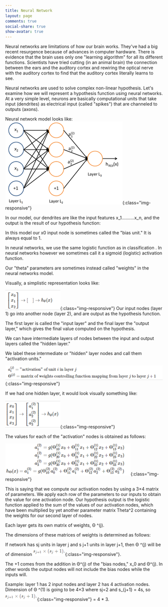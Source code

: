 ```yaml
---
title: Neural Network
layout: page
comments: true
social-share: true
show-avatar: true
---
```


Neural networks are limitations of how our brain works. They've had a big recent resurgence because of advances in computer hardware. There is evidence that the brain uses only one "learning algorithm" for all its different functions. Scientists have tried cutting (in an animal brain) the connection between the ears and the auditory cortex and rewiring the optical nerve with the auditory cortex to find that the auditory cortex literally learns to see. 

Neural networks are used to solve complex non-linear hypothesis. Let's examine how we will represent a hypothesis function using neural networks. At a very simple level, neurons are basically computational units that take input (dendrites) as electrical input (called "spikes") that are channeled to outputs (axons).

Neural network  model looks like:
![Neural_net](/Network331.png){:class="img-responsive"}


In our model, our dendrites are like the input features x_1..........x_n, and the output is the result of our hypothesis function:

In this model our x0 input node is sometimes called the "bias unit." It is always equal to 1.

In neural networks, we use the same logistic function as in classification . In neural networks however we sometimes call it a sigmoid (logistic) activation function.

Our "theta" parameters are sometimes instead called "weights" in the neural networks model.

Visually, a simplistic representation looks like:

![Neural_net_rep](/neural_net_representation.png){:class="img-responsive"}
Our input nodes (layer 1) go into another node (layer 2), and are output as the hypothesis function.

The first layer is called the "input layer" and the final layer the "output layer," which gives the final value computed on the hypothesis.

We can have intermediate layers of nodes between the input and output layers called the "hidden layer."

We label these intermediate or "hidden" layer nodes and call them "activation units."

![Activation_Unit](/activation_unit.png){:class="img-responsive"}

If we had one hidden layer, it would look visually something like:

![hidden_layer](/hidden_layer.png){:class="img-responsive"}

The values for each of the "activation" nodes is obtained as follows:

![activation_values](/activation_values.png){:class="img-responsive"}

This is saying that we compute our activation nodes by using a 3×4 matrix of parameters. We apply each row of the parameters to our inputs to obtain the value for one activation node. Our hypothesis output is the logistic function applied to the sum of the values of our activation nodes, which have been multiplied by yet another parameter matrix Theta^2
containing the weights for our second layer of nodes.

Each layer gets its own matrix of weights, Θ ^(j).

The dimensions of these matrices of weights is determined as follows:

If network has sj units in layer j and s j+1 units in layer j+1, then Θ ^(j)  will be of dimension ![theta_formula](/thehta_formulae.png){:class="img-responsive"}.

The +1 comes from the addition in Θ^(j) of the "bias nodes," x_0 and Θ^(j). In other words the output nodes will not include the bias nodes while the inputs will.

Example: layer 1 has 2 input nodes and layer 2 has 4 activation nodes. Dimension of Θ ^(1)  is going to be 4×3 where sj=2 and s_{j+1} = 4s, so  ![theta_formula](/thehta_formulae.png){:class="img-responsive"} = 4 * 3.